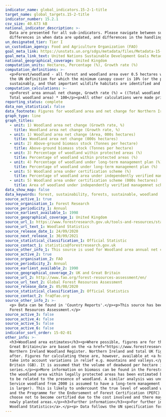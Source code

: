 ```yaml
---
indicator_name: global_indicators.15-2-1-title
target_name: global_targets.15-2-title
indicator_number: 15.2.1
csv_size: 40.673 kB
national_indicator_description: >-
  Data are presented for all sub-indicators. Please navigate between sub-indicators using the Units buttons. For 1) Woodland area net change and 5) Woodland area under independently verified management certification schemes, numbers may differ to those on the UN data site due to
  differences in when data are updated, and differences in the handling of certification data.
un_designated_tier: Tier I
un_custodian_agency: Food and Agriculture Organization (FAO)
goal_meta_link: https://unstats.un.org/sdgs/metadata/files/Metadata-15-02-01.pdf 
goal_meta_link_text: United Nations Sustainable Development Goals Metadata (PDF 756 KB)
national_geographical_coverage: United Kingdom
computation_units: Hectares, Percentage (%), Growth rate (%)
computation_definitions: >-
  <p>Forest/woodland - all forest and woodland area over 0.5 hectares with a minimum of 20% canopy cover (25% in Northern Ireland) (or the potential to achieve it) and a minimum width of 20 metres, including areas of new planting, clearfell, windblow and restocked areas. This differs from
  the UN definition for which the minimum canopy cover is 10% (or the potential to achieve it).</p><p>Woodland certification - Woodland certification assesses management practices against agreed environmental standards. Certification requires that wood products are harvested legally and
  sustainably, and that important wildlife habitats are identified and are not negatively impacted by management. Woodland certification schemes promote good forest practice and are used to demonstrate that wood or wood products come from well-managed forests.</p>
computation_calculations: >-
  <p>Forest area annual net change, Growth rate (%) = ((Total woodland area in year n - Total woodland area in year n-1) / Total woodland area in year n-1) * 100</p><p>Percentage of woodland area under independently verified management certification schemes = (Certified woodland area /
  Total woodland area) * 100</p><p>All other calculations were made prior to data acquisition and further information on these can be found in 'Other information' below and in the links in the sources tab.</p>
reporting_status: complete
data_non_statistical: false
data_footnote: Figures for woodland area and net change for Northern Ireland and the UK are not shown prior to 2013 due to a change in methodology.
graph_type: line
graph_titles:
  - unit: 1) Woodland area net change (Growth rate, %)
    title: Woodland area net change (Growth rate, %)
  - unit: 1) Woodland area net change (Area, 000s hectares)
    title: Woodland area net change (000s hectares)
  - unit: 2) Above-ground biomass stock (Tonnes per hectare)
    title: Above-ground biomass stock (Tonnes per hectare)
  - unit: 3) Percentage of woodland within protected areas (%)
    title: Percentage of woodland within protected areas (%)
  - unit: 4) Percentage of woodland under long-term management plan (%)
    title: Percentage of woodland under long-term management plan (%)
  - unit: 5) Woodland area under certification scheme (%)
    title: Percentage of woodland area under independently verified managemnet scheme (%)
  - unit: 5) Woodland area under certification scheme (000s hectares)
    title: Area of woodland under independently verified managemnet scheme (000s hectares) 
data_show_map: false
data_keywords: forest, sustainability, forests, sustainable, woodland
source_active_1: true
source_organisation_1: Forest Research
source_periodicity_1: Annual
source_earliest_available_1: 1998
source_geographical_coverage_1: United Kingdom
source_url_1: https://www.forestresearch.gov.uk/tools-and-resources/statistics/statistics-by-topic/woodland-statistics/
source_url_text_1: Woodland Statistics
source_release_date_1: 24/09/2020
source_next_release_1: 30/09/2021
source_statistical_classification_1: Official Statistic 
source_contact_1: statistics@forestresearch.gov.uk
source_other_info_1: This source is used for Woodland area annual net change, and Woodland area under long-term management plan
source_active_2: true
source_organisation_2: FAO
source_periodicity_2: Annual
source_earliest_available_2: 1990
source_geographical_coverage_2: UK and Great Britain
source_url_2: http://www.fao.org/forest-resources-assessment/en/
source_url_text_2: Global Forest Resources Assessment
source_release_date_2: 05/08/2020
source_statistical_classification_2: Official Statistics
source_contact_2: fra@fao.org
source_other_info_2: >-
  <p> Data can be found in 'Country Reports'.</p><p>This source has been used for statistics on biomass, forest area with protected areas, and forest area with a long-term management plan.</p><p> These data are collected by FAO from Forest Research (see Source 1) as part of the Global
  Forest Resources Assessment.</p>
source_active_3: false
source_active_4: false
source_active_5: false
source_active_6: false
indicator_sort_order: 15-02-01
other_info: >-
  <h3>Woodland area estimates</h3><p>Where possible, figures are for the woodland area certified, rather than the land area certified.</p><p><a href="https://data.gov.uk/dataset/f316113c-acdf-445b-8576-2bd87e81bf17/national-forest-inventory-woodland-gb-2018">Woodland area estimates for
  Great Britain</a> are based on the <a href="https://www.forestresearch.gov.uk/tools-and-resources/national-forest-inventory/">National Forest Inventory (NFI) Woodland map</a>.</p><p>For Northern Ireland, following a change of methodology in 2012, woodland area estimates are based on the
  Northern Ireland Woodland Register. Northern Ireland and total UK figures for percentage of forest area with a long-term management plan, and forest area annual net change prior to 2013 are not shown here, as estimates before the change in methodology are not directly comparable to those
  after. Figures for calculating these are, however, available at <a href="https://www.forestresearch.gov.uk/tools-and-resources/statistics/statistics-by-topic/woodland-statistics/">Forest Research</a>.</p><p>The land area and forest area measurements used here are ‘flat’ as they do not
  take into account variations in relief e.g. mountains and valleys.</p><h3>Biomass stock</h3><p>Data for biomass stock are estimated using National Forest Inventory (NFI) estimates of 218 thousand oven dry tonnes for conifers, and 208 thousand oven dry tonnes for broadleaves in Great
  Britain (GB). It is assumed that the volume of deadwood per hectare is unchanged over time, and that all estimates per hectare for the UK are similar to GB levels. Growing stock estimates have been used to uprate GB biomass figures from the NFI report to UK figures and to derive a time
  series.</p><p>More information on biomass can be found in the Forestry Commission publication on <a href="https://www.forestresearch.gov.uk/research/biomass-in-live-woodland-trees-in-britain/">Biomass in live woodland trees in Britain</a>.</p><h3>Protected areas</h3><p>For Great Britain,
  the woodland area within legally protected areas has been estimated by overlaying the National Forest Inventory woodland map with maps of designated areas. Geological Sites of Special Scientific Interest have been excluded from this analysis, as the designation in these cases is unlikely
  to be related to the presence of woodland. A similar analysis was undertaken by the Northern Ireland Forest Service for the Forest Resources Assessment 2015.</p><h3>Long-term management plans</h3><p>All Forestry England, Forestry and Land Scotland, Natural Resources Wales, and Forest
  Service woodland from 2000 is assumed to have a long-term management plan. For private sector woodland, the area of woodland with a long-term management plan has been estimated from data held in administrative systems for Grants & Regulations, or for areas of certified woodland (if this
  is larger). This is likely to undercount the true level of woodland with a long-term management plan.</p><h3>Independently verified management certification schemes</h3><p>Independently verified management certification schemes for the UK are the Forest Stewardship Council (FSC) scheme
  and the Programme for the Endorsement of Forest Certification (PEFC) scheme. Many woodlands are certified under both. Certified woodland areas are often used as an indicator of sustainable forest management, however, woodland that is not certified may also be sustainably managed. Some
  choose not to become certified due to the cost involved and there may be little incentive for woodland owners to get their woodlands certified if timber production is not a major objective.</p><p>New certificates may relate to existing woodland that was not previously certified, or to
  newly planted areas.</p><h3>Further information</h3><p>For further information on the methodology and quality of woodland area estimates please see the <a href="https://www.forestresearch.gov.uk/tools-and-resources/statistics/statistics-by-topic/woodland-statistics/">Forest Research
  Woodland Statistics</a>.</p><p> Data follows the UN specification for this indicator. This indicator has been identified in collaboration with topic experts.
---
```

